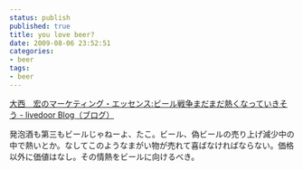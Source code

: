 ```yaml
---
status: publish
published: true
title: you love beer?
date: 2009-08-06 23:52:51
categories:
- beer
tags:
- beer
---
```

<a href="http://ohnishi.livedoor.biz/archives/50956652.html">大西　宏のマーケティング・エッセンス:ビール戦争まだまだ熱くなっていきそう - livedoor Blog（ブログ）</a>

発泡酒も第三もビールじゃねーよ、たこ。ビール、偽ビールの売り上げ減少中の中で熱いとか。なしてこのようなまがい物が売れて喜ばなければならない。価格以外に価値はなし。その情熱をビールに向けるべき。
